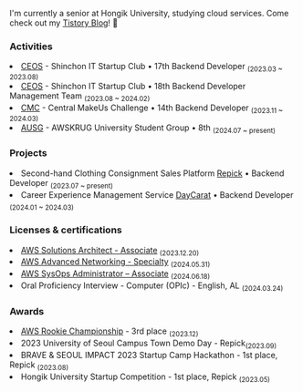 
I'm currently a senior at Hongik University, studying cloud services. Come check out my <a href="https://popcorn-overflow.tistory.com/">Tistory Blog</a>! 👋

<h3>Activities</h3>
<li><a href="https://github.com/CEOS-Developers">CEOS</a> - Shinchon IT Startup Club • 17th Backend Developer <sub>(2023.03 ~ 2023.08)</sub></li>
<li><a href="https://github.com/CEOS-Developers">CEOS</a> - Shinchon IT Startup Club • 18th Backend Developer Management Team <sub>(2023.08 ~ 2024.02)</sub></li>
<li><a href="https://github.com/Central-MakeUs">CMC</a> - Central MakeUs Challenge • 14th Backend Developer <sub>(2023.11 ~ 2024.03)</sub></li>
<li><a href="https://ausg.me/">AUSG</a> - AWSKRUG University Student Group • 8th <sub>(2024.07 ~ present)</sub></li>

<h3>Projects</h3>
<li>Second-hand Clothing Consignment Sales Platform <a href="https://github.com/Repick-official/repick-server-v2">Repick</a> • Backend Developer <sub>(2023.07 ~ present)</sub></li>
<li>Career Experience Management Service <a href="https://github.com/Central-MakeUs/DayCarat-Server">DayCarat</a> • Backend Developer <sub>(2024.01 ~ 2024.03)</sub></li>

<h3>Licenses & certifications</h3> 
<li><a href="https://www.credly.com/badges/fcdbf795-a718-43c0-be3e-dd1aed7bcdf6/public_url">AWS Solutions Architect - Associate</a> <sub>(2023.12.20)</sub></li>
<li><a href="https://www.credly.com/badges/9f6790c3-5505-4bbf-84d7-3828f34eb8e1/public_url">AWS Advanced Networking - Specialty</a> <sub>(2024.05.31)</sub></li>
<li><a href="https://www.credly.com/badges/100b94ef-3048-4f20-8442-cb1bb6bf80d8/public_url">AWS SysOps Administrator – Associate</a> <sub>(2024.06.18)</sub></li>
<li>Oral Proficiency Interview - Computer (OPIc) - English, AL <sub>(2024.03.24)</sub></li>

<h3>Awards</h3> 
<li><a href="https://popcorn-overflow.tistory.com/27">AWS Rookie Championship</a> - 3rd place <sub>(2023.12)</sub>  
<li>2023 University of Seoul Campus Town Demo Day - Repick<sub>(2023.09)</sub>  
<li>BRAVE & SEOUL IMPACT 2023 Startup Camp Hackathon - 1st place, Repick <sub>(2023.08)</sub>  
<li>Hongik University Startup Competition - 1st place, Repick <sub>(2023.05)</sub>  
